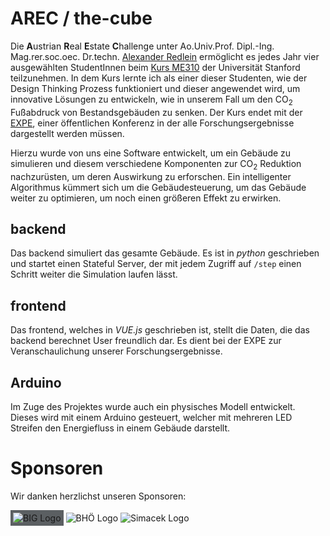 # AREC / the-cube

Die <strong>A</strong>ustrian <strong>R</strong>eal <strong>E</strong>state <strong>C</strong>hallenge unter <span class="text-muted">Ao.Univ.Prof. Dipl.-Ing. Mag.rer.soc.oec. Dr.techn.</span> <a href="https://www.tuwien.at/mwbw/im/ie/ifm/team-jobs/redlein-alexander">Alexander Redlein</a> ermöglicht es jedes Jahr vier ausgewählten StudentInnen beim <a href="https://me.stanford.edu/project-opportunity-me310abc">Kurs ME310</a> der Universität Stanford teilzunehmen.
In dem Kurs lernte ich als einer dieser Studenten, wie der Design Thinking Prozess funktioniert und dieser angewendet wird, um innovative Lösungen zu entwickeln, wie in unserem Fall um den CO<sub>2</sub> Fußabdruck von Bestandsgebäuden zu senken.
Der Kurs endet mit der <a href="https://violin-round-zh3n.squarespace.com/">EXPE</a>, einer öffentlichen Konferenz in der alle Forschungsergebnisse dargestellt werden müssen.

Hierzu wurde von uns eine Software entwickelt, um ein Gebäude zu simulieren und diesem verschiedene Komponenten zur CO<sub>2</sub> Reduktion nachzurüsten, um deren Auswirkung zu erforschen.
Ein intelligenter Algorithmus kümmert sich um die Gebäudesteuerung, um das Gebäude weiter zu optimieren, um noch einen größeren Effekt zu erwirken.

## backend

Das backend simuliert das gesamte Gebäude.
Es ist in *python* geschrieben und startet einen Stateful Server, der mit jedem Zugriff auf `/step` einen Schritt weiter die Simulation laufen lässt.

## frontend

Das frontend, welches in *VUE.js* geschrieben ist, stellt die Daten, die das backend berechnet User freundlich dar.
Es dient bei der EXPE zur Veranschaulichung unserer Forschungsergebnisse.

## Arduino
Im Zuge des Projektes wurde auch ein physisches Modell entwickelt.
Dieses wird mit einem Arduino gesteuert, welcher mit mehreren LED Streifen den Energiefluss in einem Gebäude darstellt.

# Sponsoren
Wir danken herzlichst unseren Sponsoren:

<img alt="BIG Logo" src="https://www.big.at/typo3conf/ext/big_core/Resources/Public/Images/big_logo_langform_weiss.svg" style="background: #5b5f62; border: 4px #5b5f62 solid;">
<img alt="BHÖ Logo" src="https://www.burghauptmannschaft.at/dam/jcr:70582199-a1d2-40ae-83d1-bf87717ab41b/BH%C3%96%20LOGO%20NEU.JPG">
<img alt="Simacek Logo" src="https://www.simacek.com/apps/ckfinder/userfiles/files/simacek_logo.png">
